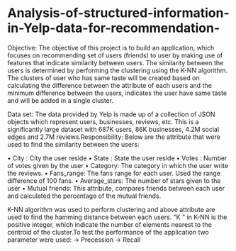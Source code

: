 # Analysis-of-structured-information-in-Yelp-data-for-recommendation-

Objective: The objective of this project is to build an application, which focuses on recommending set of users (friends) to user by making use of features that indicate similarity between users. The similarity between the users is determined by performing the clustering using the K-NN algorithm. The clusters of user who has same taste will be created based on calculating the difference between the attribute of each users and the minimum difference between the users, indicates the user have same taste and will be added in a single cluster.

Data set: The data provided by Yelp is made up of a collection of JSON objects which represent users, businesses, reviews, etc. This is a significantly large dataset with 687K users, 86K businesses, 4.2M social edges and 2.7M reviews.Responsibility: Below are the attribute that were used to find the similarity between the users:

•	City : City the user reside
•	State : State the user reside
•	Votes : Number of votes given by the user
•	Category: The category in which the user write the reviews. 
•	Fans_range: The fans range for each user. Used the range difference of 100 fans.
•	Average_stars: The number of stars given to the user
•	Mutual friends: This attribute, compares friends between each user and calculated the percentage of the mutual friends. 

K-NN algorithm was used to perform clustering and above attribute are used to find the hamming distance between each users. "K " in K-NN is the positive integer, which indicate the number of elements nearest to the centroid of the cluster.To test the performance of the application two parameter were used:
-> Precession
-> Recall
